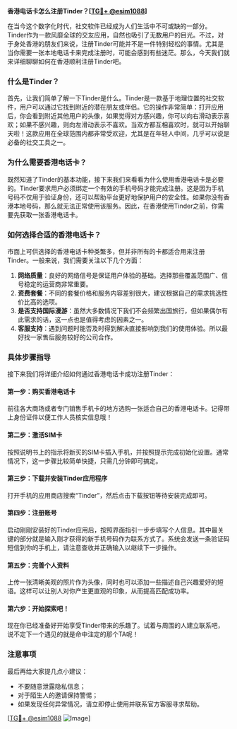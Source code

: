 **香港电话卡怎么注册Tinder？[[TG💪+ @esim1088](https://t.me/s/esim1088)]**

在当今这个数字化时代，社交软件已经成为人们生活中不可或缺的一部分。Tinder作为一款风靡全球的交友应用，自然也吸引了无数用户的目光。不过，对于身处香港的朋友们来说，注册Tinder可能并不是一件特别轻松的事情。尤其是当你需要一张本地电话卡来完成注册时，可能会感到有些迷茫。那么，今天我们就来详细聊聊如何在香港顺利注册Tinder吧。

### 什么是Tinder？

首先，让我们简单了解一下Tinder是什么。Tinder是一款基于地理位置的社交软件，用户可以通过它找到附近的潜在朋友或伴侣。它的操作非常简单：打开应用后，你会看到附近其他用户的头像，如果觉得对方感兴趣，你可以向右滑动表示喜欢；如果不感兴趣，则向左滑动表示不喜欢。当双方都互相喜欢时，就可以开始聊天啦！这款应用在全球范围内都非常受欢迎，尤其是在年轻人中间，几乎可以说是必备的社交工具之一。

### 为什么需要香港电话卡？

既然知道了Tinder的基本功能，接下来我们来看看为什么使用香港电话卡是必要的。Tinder要求用户必须绑定一个有效的手机号码才能完成注册。这是因为手机号码不仅用于验证身份，还可以帮助平台更好地保护用户的安全性。如果你没有香港本地号码，那么就无法正常使用该服务。因此，在香港使用Tinder之前，你需要先获取一张香港电话卡。

### 如何选择合适的香港电话卡？

市面上可供选择的香港电话卡种类繁多，但并非所有的卡都适合用来注册Tinder。一般来说，我们需要关注以下几个方面：

1. **网络质量**：良好的网络信号是保证用户体验的基础。选择那些覆盖范围广、信号稳定的运营商非常重要。
2. **资费套餐**：不同的套餐价格和服务内容差别很大，建议根据自己的需求挑选性价比高的选项。
3. **是否支持国际漫游**：虽然大多数情况下我们不会频繁出国旅行，但如果偶尔有此需求的话，这一点也是值得考虑的因素之一。
4. **客服支持**：遇到问题时能否及时得到解决直接影响到我们的使用体验。所以最好找一家售后服务较好的公司合作。

### 具体步骤指导

接下来我们将详细介绍如何通过香港电话卡成功注册Tinder：

#### 第一步：购买香港电话卡
前往各大商场或者专门销售手机卡的地方选购一张适合自己的香港电话卡。记得带上身份证件以便工作人员核实信息哦！

#### 第二步：激活SIM卡
按照说明书上的指示将新买的SIM卡插入手机，并按照提示完成初始化设置。通常情况下，这一步骤比较简单快捷，只需几分钟即可搞定。

#### 第三步：下载并安装Tinder应用程序
打开手机的应用商店搜索“Tinder”，然后点击下载按钮等待安装完成即可。

#### 第四步：注册账号
启动刚刚安装好的Tinder应用后，按照界面指引一步步填写个人信息。其中最关键的部分就是输入刚才获得的新手机号码作为联系方式了。系统会发送一条验证码短信到你的手机上，请注意查收并正确输入以继续下一步操作。

#### 第五步：完善个人资料
上传一张清晰美观的照片作为头像，同时也可以添加一些描述自己兴趣爱好的短语。这样可以让别人对你产生更直观的印象，从而提高匹配成功率。

#### 第六步：开始探索吧！
现在你已经准备好开始享受Tinder带来的乐趣了。试着与周围的人建立联系吧，说不定下一个遇见的就是命中注定的那个TA呢！

### 注意事项

最后再给大家提几点小建议：
- 不要随意泄露隐私信息；
- 对于陌生人的邀请保持警惕；
- 如果发现任何异常情况，请立即停止使用并联系官方客服寻求帮助。

[[TG💪+ @esim1088](https://t.me/s/esim1088) ![Image](https://i.postimg.cc/4NQfJmqS/Snipaste-2025-05-13-00-14-12.png)]